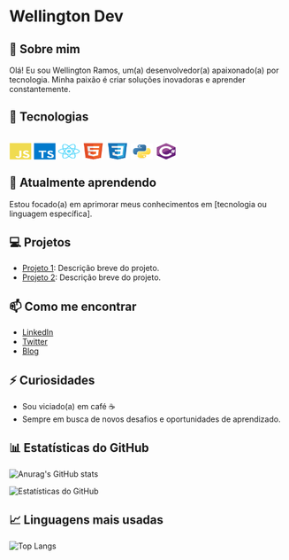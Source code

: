 # Wellington Dev

## 👋 Sobre mim
Olá! Eu sou Wellington Ramos, um(a) desenvolvedor(a) apaixonado(a) por tecnologia. Minha paixão é criar soluções inovadoras e aprender constantemente.


## 🚀 Tecnologias
<div style="display: inline_block"><br>
  <img align="center" alt="Rafa-Js" height="30" width="40" src="https://raw.githubusercontent.com/devicons/devicon/master/icons/javascript/javascript-plain.svg">
  <img align="center" alt="Rafa-Ts" height="30" width="40" src="https://raw.githubusercontent.com/devicons/devicon/master/icons/typescript/typescript-plain.svg">
  <img align="center" alt="Rafa-React" height="30" width="40" src="https://raw.githubusercontent.com/devicons/devicon/master/icons/react/react-original.svg">
  <img align="center" alt="Rafa-HTML" height="30" width="40" src="https://raw.githubusercontent.com/devicons/devicon/master/icons/html5/html5-original.svg">
  <img align="center" alt="Rafa-CSS" height="30" width="40" src="https://raw.githubusercontent.com/devicons/devicon/master/icons/css3/css3-original.svg">
  <img align="center" alt="Rafa-Python" height="30" width="40" src="https://raw.githubusercontent.com/devicons/devicon/master/icons/python/python-original.svg">
  <img align="center" alt="Rafa-Csharp" height="30" width="40" src="https://raw.githubusercontent.com/devicons/devicon/master/icons/csharp/csharp-original.svg">
</div>

## 🌱 Atualmente aprendendo
Estou focado(a) em aprimorar meus conhecimentos em [tecnologia ou linguagem específica].

## 💻 Projetos
- [Projeto 1](link_do_projeto_1): Descrição breve do projeto.
- [Projeto 2](link_do_projeto_2): Descrição breve do projeto.

## 📫 Como me encontrar
- [LinkedIn](link_do_seu_perfil_LinkedIn)
- [Twitter](link_do_seu_perfil_Twitter)
- [Blog](link_do_seu_blog)

## ⚡ Curiosidades
- Sou viciado(a) em café ☕
- Sempre em busca de novos desafios e oportunidades de aprendizado.

## 📊 Estatísticas do GitHub
![Anurag's GitHub stats](https://github-readme-stats.vercel.app/api?username=wellingtondev-senior&show_icons=true&theme=transparent)

![Estatísticas do GitHub](https://github-readme-stats.vercel.app/api?username=wellingtondev-senior&show_icons=true&count_private=true&hide=contribs,prs&theme=radical)

## 📈 Linguagens mais usadas
![Top Langs](https://github-readme-stats.vercel.app/api/top-langs/?username=wellingtondev-senior&layout=compact&theme=radical)

